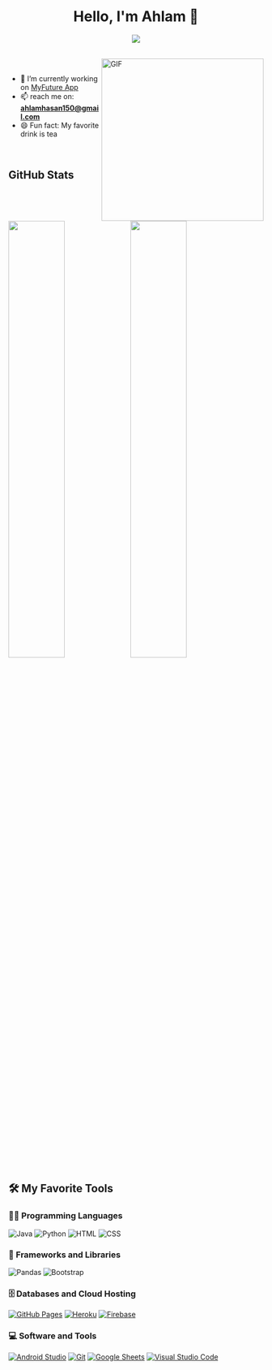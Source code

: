 <h1 align="center">
  <b>Hello, I'm Ahlam 👋</b>
</h1>
 <p align="center">
  <a href="https://github.com/DenverCoder1/readme-typing-svg"><img src="https://readme-typing-svg.herokuapp.com?lines=Software+Engineering;Always%20learning%20new%20things&center=true&width=380&height=45&color=C71585"></a>
</p>

<br>
<img align="right" alt="GIF" src="https://github.com/arsentieva/arsentieva/blob/main/code.gif?raw=true" width="320" />

<br>

- 🔭 I’m currently working on [MyFuture App](https://github.com/AhlamHasan/My-Future-App.git)
- 📫 reach me on: **ahlamhasan150@gmail.com**
- 😄 Fun fact: My favorite drink is tea

<br>

## GitHub Stats

<p>
  <img  width="47%" src="https://github-readme-stats.vercel.app/api?username=AhlamHasan&theme=jolly&show_icons=true" />
  <img  width="47%" src="https://github-readme-streak-stats.herokuapp.com/?user=AhlamHasan&theme=jolly" />
</p>

<br>

## 🛠️ My Favorite Tools

### 👨‍💻 Programming Languages

<p>
  <img alt="Java" src="https://img.shields.io/badge/Java-%23007396.svg?logo=java&logoColor=white">
  <img alt="Python" src="https://img.shields.io/badge/Python%20-%2314354C.svg?logo=python&logoColor=white">
  <img alt="HTML" src="https://img.shields.io/badge/HTML%20-%23E34F26.svg?logo=html5&logoColor=white">
  <img alt="CSS" src="https://img.shields.io/badge/CSS%20-%231572B6.svg?logo=css3&logoColor=white">
</p>

### 🧰 Frameworks and Libraries
<p>
    <img alt="Pandas" src="https://img.shields.io/badge/Pandas%20-%23150458.svg?logo=pandas&logoColor=white">
    <img alt="Bootstrap" src="https://img.shields.io/badge/Bootstrap-563D7C?style=for-the-badge&logo=bootstrap&logoColor=white">
</p>

### 🗄️ Databases and Cloud Hosting

<p>
    <a href="#"><img alt="GitHub Pages" src="https://img.shields.io/badge/GitHub%20Pages-%23327FC7.svg?logo=github&logoColor=white"></a>
    <a href="#"><img alt="Heroku" src="https://img.shields.io/badge/Heroku%20-%23430098.svg?logo=heroku&logoColor=white"></a>
    <a href="#"><img alt="Firebase" src ="https://img.shields.io/badge/Firebase-%23316192.svg?logo=firebase&logoColor=white"></a>
</p>

### 💻 Software and Tools

<p>
    <a href="#"><img alt="Android Studio" src="https://img.shields.io/badge/Android%20Studio-008678.svg?logo=android-studio&logoColor=white"></a>
    <a href="#"><img alt="Git" src="https://img.shields.io/badge/Git%20-%23F05033.svg?logo=git&logoColor=white"></a>
    <a href="#"><img alt="Google Sheets" src="https://img.shields.io/badge/Google%20Sheets%20-%2334A853.svg?logo=google%20sheets&logoColor=white"></a>
    <a href="#"><img alt="Visual Studio Code" src="https://img.shields.io/badge/Visual%20Studio%20Code-0078d7.svg?logo=visual-studio-code&logoColor=white"></a>
</p>






